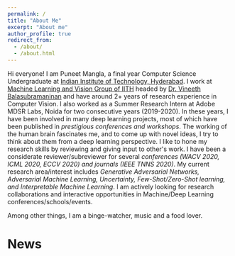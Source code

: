 ```yaml
---
permalink: /
title: "About Me"
excerpt: "About me"
author_profile: true
redirect_from: 
  - /about/
  - /about.html
---
```



Hi everyone! I am Puneet Mangla, a final year Computer Science Undergraduate at [Indian Institute of Technology, Hyderabad](https://www.iith.ac.in/). I work at [Machine Learning and Vision Group of IITH](https://lab1055.github.io/) headed by [Dr. Vineeth Balasubramaninan](https://www.iith.ac.in/~vineethnb/index.html) and have around 2+ years of research experience in Computer Vision. I also worked as a Summer Research Intern at Adobe MDSR Labs, Noida for two consecutive years (2019-2020). In these years, I have been involved in many deep learning projects, most of which have been published in *prestigious conferences and workshops*. The working of the human brain fascinates me, and to come up with novel ideas, I try to think about them from a deep learning perspective. I like to hone my research skills by reviewing and giving input to other's work. I have been a considerate reviewer/subreviewer for several *conferences (WACV 2020, ICML 2020, ECCV 2020) and journals (IEEE TNNS 2020)*. My current research area/interest includes *Generative Adversarial Networks, Adversarial Machine Learning, Uncertainty, Few-Shot/Zero-Shot learning, and Interpretable Machine Learning*. I am actively looking for research collaborations and interactive opportunities in Machine/Deep Learning conferences/schools/events. 

Among other things, I am a binge-watcher, music and a food lover.

# News
